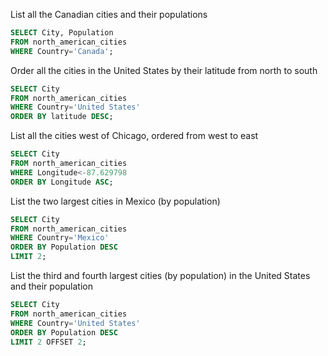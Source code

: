 List all the Canadian cities and their populations
```SQL
SELECT City, Population 
FROM north_american_cities
WHERE Country='Canada';
```

Order all the cities in the United States by their latitude from north to south
```SQL
SELECT City
FROM north_american_cities
WHERE Country='United States'
ORDER BY latitude DESC;
```

List all the cities west of Chicago, ordered from west to east
```SQL
SELECT City
FROM north_american_cities
WHERE Longitude<-87.629798
ORDER BY Longitude ASC;
```

List the two largest cities in Mexico (by population)
```SQL
SELECT City
FROM north_american_cities
WHERE Country='Mexico'
ORDER BY Population DESC
LIMIT 2;
```

List the third and fourth largest cities (by population) in the United States and their population
```SQL
SELECT City
FROM north_american_cities
WHERE Country='United States'
ORDER BY Population DESC
LIMIT 2 OFFSET 2;
```
